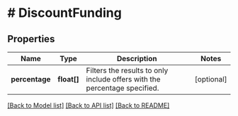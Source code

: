 # # DiscountFunding

## Properties

Name | Type | Description | Notes
------------ | ------------- | ------------- | -------------
**percentage** | **float[]** | Filters the results to only include offers with the percentage specified. | [optional]

[[Back to Model list]](../../README.md#models) [[Back to API list]](../../README.md#endpoints) [[Back to README]](../../README.md)
